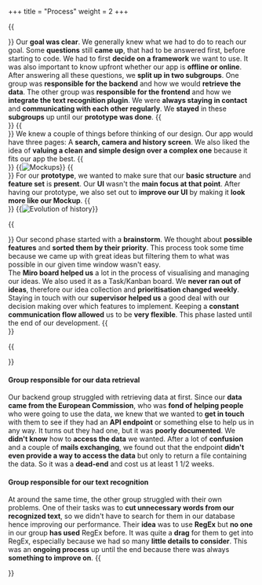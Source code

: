 +++
title = "Process"
weight = 2
+++


{{<section title="First steps">}}
Our **goal was clear**. We generally knew what we had to do to reach our goal.
Some **questions** still **came up**, that had to be answered first, before starting to code.
We had to first **decide on a framework** we want to use.
It was also important to know upfront whether our app is **offline or online**.
After answering all these questions, we **split up in two subgroups**. One group was **responsible for the backend** and how we would **retrieve the data**.
The other group was **responsible for the frontend** and how we **integrate the text recognition plugin**.
We were **always staying in contact** and **communicating with each other regularly**.
We **stayed** in these **subgroups** up until our **prototype was done**.
{{</section>}}
{{<section title="Mockups">}}
We knew a couple of things before thinking of our design. Our app would have three pages: A **search, camera and history screen**. We also liked the idea of **valuing a clean and simple design over a complex one** because it fits our app the best.
{{</section>}}
{{<image src="mockups_triple.png" alt="Mockups">}}
{{<section title="Evolution of our design">}}
For our **prototype**, we wanted to make sure that our **basic structure** and **feature set** is **present**. Our **UI** wasn't the **main focus at that point**. After having our prototype, we also set out to **improve our UI** by making it **look more like our Mockup**.
{{</section>}}
{{<image src="evolution_of_history.png" alt="Evolution of history" caption="Evolution of our history screen">}}

{{<section title="Second phase">}}
Our second phase started with a **brainstorm**.
We thought about **possible features** and **sorted them by their priority**.
This process took some time because we came up with great ideas but filtering them to what was possible in our given time window wasn't easy.  
The **Miro board helped us** a lot in the process of visualising and managing our ideas.
We also used it as a Task/Kanban board.
We **never ran out of ideas**, therefore our idea collection and **prioritisation changed weekly**.
Staying in touch with our **supervisor helped us** a good deal with our decision making over which features to implement.
Keeping a **constant communication flow allowed** us to be **very flexible**.
This phase lasted until the end of our development.
{{</section>}}

{{<section title="Obstacles">}}
#### Group responsible for our data retrieval

Our backend group struggled with retrieving data at first.
Since our **data came from the European Commission**, who was **fond of helping people** who were going to use the data, we knew that we wanted to **get in touch** with them to see if they had an **API endpoint** or something else to help us in any way.
It turns out they had one, but it was **poorly documented**.
We **didn't know** how to **access the data** we wanted.
After a lot of **confusion** and a couple of **mails exchanging**, we found out that the endpoint **didn't even provide a way to access the data** but only to return a file containing the data.
So it was a **dead-end** and cost us at least 1 1/2 weeks.

#### Group responsible for our text recognition

At around the same time, the other group struggled with their own problems.
One of their tasks was to **cut unnecessary words from our recognized text**, so we didn't have to search for them in our database hence improving our performance.
Their **idea** was to use **RegEx** but **no one** in our group **has used** RegEx before.
It was quite a **drag** for them to get into RegEx, especially because we had so many **little details to consider**.
This was an **ongoing process** up until the end because there was always **something to improve on**.
{{</section>}}

